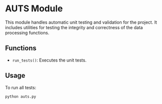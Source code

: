 # AUTS Module

This module handles automatic unit testing and validation for the project. It includes utilities for testing the integrity and correctness of the data processing functions.

## Functions

- `run_tests()`: Executes the unit tests.

## Usage

To run all tests:
```bash
python auts.py
